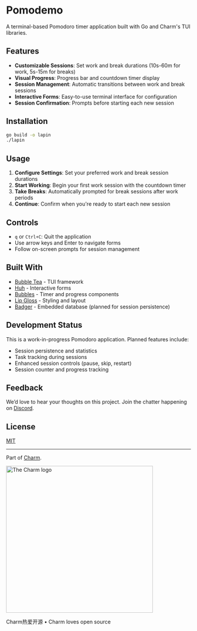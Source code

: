 # Pomodemo

A terminal-based Pomodoro timer application built with Go and Charm's TUI libraries.

## Features

- **Customizable Sessions**: Set work and break durations (10s-60m for work, 5s-15m for breaks)
- **Visual Progress**: Progress bar and countdown timer display
- **Session Management**: Automatic transitions between work and break sessions
- **Interactive Forms**: Easy-to-use terminal interface for configuration
- **Session Confirmation**: Prompts before starting each new session

## Installation

```bash
go build -o lapin
./lapin
```

## Usage

1. **Configure Settings**: Set your preferred work and break session durations
2. **Start Working**: Begin your first work session with the countdown timer
3. **Take Breaks**: Automatically prompted for break sessions after work periods
4. **Continue**: Confirm when you're ready to start each new session

## Controls

- `q` or `Ctrl+C`: Quit the application
- Use arrow keys and Enter to navigate forms
- Follow on-screen prompts for session management

## Built With

- [Bubble Tea](https://github.com/charmbracelet/bubbletea) - TUI framework
- [Huh](https://github.com/charmbracelet/huh) - Interactive forms
- [Bubbles](https://github.com/charmbracelet/bubbles) - Timer and progress components
- [Lip Gloss](https://github.com/charmbracelet/lipgloss) - Styling and layout
- [Badger](https://github.com/dgraph-io/badger) - Embedded database (planned for session persistence)

## Development Status

This is a work-in-progress Pomodoro application. Planned features include:
- Session persistence and statistics
- Task tracking during sessions
- Enhanced session controls (pause, skip, restart)
- Session counter and progress tracking

## Feedback

We’d love to hear your thoughts on this project. Join the chatter happening on [Discord](https://charm.sh/chat).

## License

[MIT](https://github.com/charmbracelet/skate/raw/main/LICENSE)

---

Part of [Charm](https://charm.land).

<a href="https://charm.land/"><img alt="The Charm logo" width="400" src="https://stuff.charm.sh/charm-banner-next.jpg" /></a>

<!--prettier-ignore-->
Charm热爱开源 • Charm loves open source
